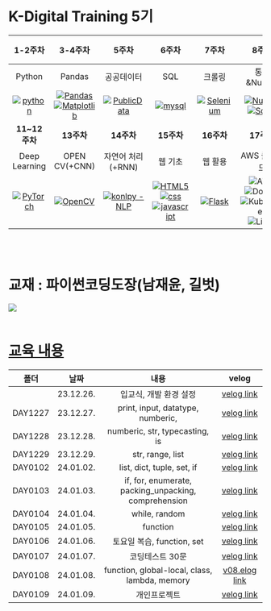 
# K-Digital Training 5기


|     1-2주차       |     3-4주차       |        5주차        |     6주차       |     7주차       |         8주차           |             9-10주차                |
|:----------------:|:----------------:|:-------------------:|:----------------:|:----------------:|:------------------------:|:-----------------------------------:|
| Python         | Pandas         | 공공데이터        | SQL            | 크롤링         | 통계&Numpy         | Machine Learning              |
| [![python](https://img.shields.io/badge/Python-3776AB?style=for-the-badge&logo=python&logoColor=white)](https://github.com/juugii-ho/Python) | [![Pandas](https://img.shields.io/badge/pandas-%23150458.svg?style=for-the-badge&logo=pandas&logoColor=white)](https://github.com/juugii-ho/EXAM_PANDAS_MATPLOT) <br> [![Matplotlib](https://img.shields.io/badge/Matplotlib-%23ffffff.svg?style=for-the-badge&logo=Matplotlib&logoColor=black)](https://github.com/juugii-ho/EXAM_PANDAS_MATPLOT)| [![PublicData](https://img.shields.io/badge/PublicData-2ea44f)](https://github.com/juugii-ho/EXAM_PublicData) | [![mysql](https://img.shields.io/badge/MySQL-00000F?style=for-the-badge&logo=mysql&logoColor=white)](https://github.com/juugii-ho/SQL-Scripts) | [![Selenium](https://img.shields.io/badge/-selenium-%43B02A?style=for-the-badge&logo=selenium&logoColor=white)](https://github.com/juugii-ho/Crawling) | [![NumPy](https://img.shields.io/badge/numpy-%23013243.svg?style=for-the-badge&logo=numpy&logoColor=white)](https://github.com/juugii-ho/Numpy) <br> [![SciPy](https://img.shields.io/badge/SciPy-%230C55A5.svg?style=for-the-badge&logo=scipy&logoColor=%white)](https://github.com/juugii-ho/Numpy) | [![scikit-learn](https://img.shields.io/badge/scikit--learn-%23F7931E.svg?style=for-the-badge&logo=scikit-learn&logoColor=white)](https://github.com/juugii-ho/Machine-learning) |
|     **11~12주차**     |     **13주차**    |  **14주차**    |**15주차**|  **16주차**      | **17주차**   | **18주차~**    |
| Deep Learning          | OPEN CV(+CNN)                       | 자연어 처리(+RNN)        | 웹 기초                                    | 웹 활용               | AWS 클라우드 | 기업 프로젝트  |
| [![PyTorch](https://img.shields.io/badge/PyTorch-%23EE4C2C.svg?style=for-the-badge&logo=PyTorch&logoColor=white)](https://github.com/juugii-ho/Deep-Learning) | [![OpenCV](https://img.shields.io/badge/opencv-%23white.svg?style=for-the-badge&logo=opencv&logoColor=white)](https://github.com/juugii-ho/Deep-Learning) |   [![konlpy - NLP](https://img.shields.io/static/v1?label=konlpy&message=NLP&color=2ea44f)](https://github.com/juugii-ho/NLP)| [![HTML5](https://img.shields.io/badge/html5-%23E34F26.svg?style=for-the-badge&logo=html5&logoColor=white)](https://github.com/juugii-ho/SERVICE_ML) <br> [![css](https://img.shields.io/badge/CSS-239120?&style=for-the-badge&logo=css3&logoColor=white)](https://github.com/juugii-ho/SERVICE_ML) <br> [![javascript](https://img.shields.io/badge/JavaScript-F7DF1E?style=for-the-badge&logo=JavaScript&logoColor=white)](https://github.com/juugii-ho/SERVICE_ML)| [![Flask](https://img.shields.io/badge/flask-%23000.svg?style=for-the-badge&logo=flask&logoColor=white)](https://github.com/juugii-ho/KDT_15-16W_SERVICE_ML-Flask)  <br> | ![AWS](https://img.shields.io/badge/AWS-%23FF9900.svg?style=for-the-badge&logo=amazon-aws&logoColor=white)<br>![Docker](https://img.shields.io/badge/docker-%230db7ed.svg?style=for-the-badge&logo=docker&logoColor=white)<br>![Kubernetes](https://img.shields.io/badge/kubernetes-%23326ce5.svg?style=for-the-badge&logo=kubernetes&logoColor=white)<br>![Linux](https://img.shields.io/badge/Linux-FCC624?style=for-the-badge&logo=linux&logoColor=black)||

<br>
<br>

# 교재 : 파이썬코딩도장(남재윤, 길벗)

<img src="https://camo.githubusercontent.com/0719f71e63bb098432d0ba0aabbca38f7710baf47725d23b7b7af13701155882/68747470733a2f2f67696d672e67696c6275742e636f2e6b722f626f6f6b2f424e3030333633342f726e5f766965775f424e3030333633342e6a7067"/> 

<br>
<br>

# [교육 내용](https://velog.io/@bbalgang/series/기록)

 | **폴더** | **날짜** | **내용** | **velog**|
 |:-----:|:-----:|:-----:|:------:|
 ||23.12.26. | 입교식, 개발 환경 설정 | [velog link](https://velog.io/@bbalgang/1226-입교식) |
 |DAY1227| 23.12.27. | print, input, datatype, numberic, |[velog link](https://velog.io/@bbalgang/1227-PYTHON-2일차) |
 |DAY1228| 23.12.28. | numberic, str, typecasting, is |[velog link](https://velog.io/@bbalgang/1228-Python-3일차)|
 |DAY1229| 23.12.29. | str, range, list | [velog link](https://velog.io/@bbalgang/1229-Python-4일차-yh70ya2o)|
 |DAY0102| 24.01.02. | list, dict, tuple, set, if | [velog link](https://velog.io/@bbalgang/08fxk7fd)|
 |DAY0103 | 24.01.03. | if, for, enumerate, packing_unpacking, comprehension |[velog link](https://velog.io/@bbalgang/0104-Python-6일차)|
 |DAY0104 | 24.01.04. | while, random |[velog link]( https://velog.io/@bbalgang/14-Python-7일차 )|
 |DAY0105 | 24.01.05. | function |[velog link]( https://velog.io/@bbalgang/15-Python-8일차 )|
 |DAY0106 | 24.01.06. | 토요일 복습, function, set |[velog link]( https://velog.io/@bbalgang/16-토요일-공부 )|
 |DAY0107 | 24.01.07. | 코딩테스트 30문 |[velog link]( https://velog.io/@bbalgang/17-일요일-공부 )|
 |DAY0108 | 24.01.08. | function, global-local, class, lambda, memory |[v08.elog link]( https://velog.io/@bbalgang/18-파이썬-9일차 )|
 |DAY0109 | 24.01.09. | 개인프로젝트 |[velog link]( https://velog.io/@bbalgang/19-파이썬-10일차 )|
